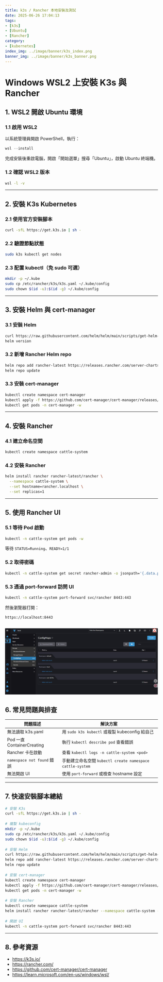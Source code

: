 ```yaml
---
title: k3s / Rancher 本地安裝及測試
date: 2025-06-26 17:04:13
tags:
- [k3s]
- [Ubuntu]
- [Rancher]
category:
- [kubernetes]
index_img: ../image/banner/k3s_index.png
banner_img: ../image/banner/k3s_banner.png
---
```

# Windows WSL2 上安裝 K3s 與 Rancher

## 1. WSL2 開啟 Ubuntu 環境

### 1.1 啟用 WSL2

以系統管理員開啟 PowerShell，執行：

```powershell
wsl --install
```

完成安裝後重啟電腦，開啟「開始選單」搜尋「Ubuntu」，啟動 Ubuntu 終端機。

### 1.2 確認 WSL2 版本

```bash
wsl -l -v
```

---

## 2. 安裝 K3s Kubernetes

### 2.1 使用官方安裝腳本

```bash
curl -sfL https://get.k3s.io | sh -
```

### 2.2 驗證節點狀態

```bash
sudo k3s kubectl get nodes
```

### 2.3 配置 kubectl（免 sudo 可選）

```bash
mkdir -p ~/.kube
sudo cp /etc/rancher/k3s/k3s.yaml ~/.kube/config
sudo chown $(id -u):$(id -g) ~/.kube/config
```

---

## 3. 安裝 Helm 與 cert-manager

### 3.1 安裝 Helm

```bash
curl https://raw.githubusercontent.com/helm/helm/main/scripts/get-helm-3 | bash
helm version
```

### 3.2 新增 Rancher Helm repo

```bash
helm repo add rancher-latest https://releases.rancher.com/server-charts/latest
helm repo update
```

### 3.3 安裝 cert-manager

```bash
kubectl create namespace cert-manager
kubectl apply -f https://github.com/cert-manager/cert-manager/releases/download/v1.14.4/cert-manager.yaml
kubectl get pods -n cert-manager -w
```

---

## 4. 安裝 Rancher

### 4.1 建立命名空間

```bash
kubectl create namespace cattle-system
```

### 4.2 安裝 Rancher

```bash
helm install rancher rancher-latest/rancher \
  --namespace cattle-system \
  --set hostname=rancher.localhost \
  --set replicas=1
```

---

## 5. 使用 Rancher UI

### 5.1 等待 Pod 啟動

```bash
kubectl -n cattle-system get pods -w
```

等待 `STATUS=Running`、`READY=1/1`

### 5.2 取得密碼

```bash
kubectl -n cattle-system get secret rancher-admin -o jsonpath='{.data.password}' | base64 --decode
```

### 5.3 透過 port-forward 訪問 UI

```bash
kubectl -n cattle-system port-forward svc/rancher 8443:443
```

然後瀏覽器打開：

```
https://localhost:8443
```
![rancher.png](../image/rancher_index.png)
---

## 6. 常見問題與排查

| 問題描述                                 | 解決方案                                      |
|-----------------------------------------|-----------------------------------------------|
| 無法讀取 k3s.yaml                        | 用 `sudo k3s kubectl` 或複製 kubeconfig 給自己 |
| Pod 一直 ContainerCreating              | 執行 `kubectl describe pod` 查看錯誤            |
| Rancher 卡在啟動                         | 查看 `kubectl logs -n cattle-system <pod>`     |
| `namespace not found` 錯誤              | 手動建立命名空間 `kubectl create namespace cattle-system` |
| 無法開啟 UI                              | 使用 `port-forward` 或檢查 hostname 設定        |

---

## 7. 快速安裝腳本總結

```bash
# 安裝 K3s
curl -sfL https://get.k3s.io | sh -

# 複製 kubeconfig
mkdir -p ~/.kube
sudo cp /etc/rancher/k3s/k3s.yaml ~/.kube/config
sudo chown $(id -u):$(id -g) ~/.kube/config

# 安裝 Helm
curl https://raw.githubusercontent.com/helm/helm/main/scripts/get-helm-3 | bash
helm repo add rancher-latest https://releases.rancher.com/server-charts/latest
helm repo update

# 安裝 cert-manager
kubectl create namespace cert-manager
kubectl apply -f https://github.com/cert-manager/cert-manager/releases/download/v1.14.4/cert-manager.yaml
kubectl get pods -n cert-manager -w

# 安裝 Rancher
kubectl create namespace cattle-system
helm install rancher rancher-latest/rancher --namespace cattle-system --set hostname=rancher.localhost --set replicas=1

# 開啟 UI
kubectl -n cattle-system port-forward svc/rancher 8443:443
```

---

## 8. 參考資源

- https://k3s.io/
- https://rancher.com/
- https://github.com/cert-manager/cert-manager
- https://learn.microsoft.com/en-us/windows/wsl/
